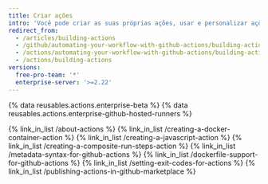 ```yaml
---
title: Criar ações
intro: 'Você pode criar as suas próprias ações, usar e personalizar ações compartilhadas pela comunidade {% data variables.product.prodname_dotcom %} ou escrever e compartilhar as ações que você criar.'
redirect_from:
  - /articles/building-actions
  - /github/automating-your-workflow-with-github-actions/building-actions
  - /actions/automating-your-workflow-with-github-actions/building-actions
  - /actions/building-actions
versions:
  free-pro-team: '*'
  enterprise-server: '>=2.22'
---
```


{% data reusables.actions.enterprise-beta %}
{% data reusables.actions.enterprise-github-hosted-runners %}

{% link_in_list /about-actions %}
{% link_in_list /creating-a-docker-container-action %}
{% link_in_list /creating-a-javascript-action %}
{% link_in_list /creating-a-composite-run-steps-action %}
{% link_in_list /metadata-syntax-for-github-actions %}
{% link_in_list /dockerfile-support-for-github-actions %}
{% link_in_list /setting-exit-codes-for-actions %}
{% link_in_list /publishing-actions-in-github-marketplace %}
